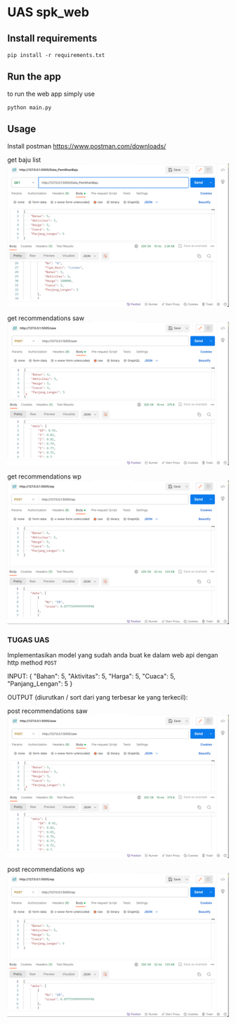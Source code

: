 # UAS spk_web

## Install requirements

    pip install -r requirements.txt

## Run the app
to run the web app simply  use

    python main.py

## Usage
Install postman 
https://www.postman.com/downloads/

get baju list
<img src='img/get_baju.png' alt='baju list'/>

get recommendations saw
<img src='img/post_saw.png' alt='recommendations saw'/>

get recommendations wp
<img src='img/post_wp.png' alt='recommendations wp'/>

### TUGAS UAS
Implementasikan model yang sudah anda buat ke dalam web api dengan http method `POST`

INPUT:
{
    "Bahan": 5, 
    "Aktivitas": 5, 
    "Harga": 5, 
    "Cuaca": 5, 
    "Panjang_Lengan": 5
}

OUTPUT (diurutkan / sort dari yang terbesar ke yang terkecil):

post recommendations saw
<img src='img/post_saw.png' alt='recommendations saw'/>

post recommendations wp
<img src='img/post_wp.png' alt='recommendations wp'/>
